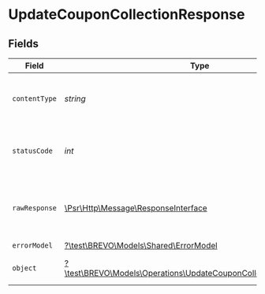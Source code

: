 # UpdateCouponCollectionResponse


## Fields

| Field                                                                                                                              | Type                                                                                                                               | Required                                                                                                                           | Description                                                                                                                        |
| ---------------------------------------------------------------------------------------------------------------------------------- | ---------------------------------------------------------------------------------------------------------------------------------- | ---------------------------------------------------------------------------------------------------------------------------------- | ---------------------------------------------------------------------------------------------------------------------------------- |
| `contentType`                                                                                                                      | *string*                                                                                                                           | :heavy_check_mark:                                                                                                                 | HTTP response content type for this operation                                                                                      |
| `statusCode`                                                                                                                       | *int*                                                                                                                              | :heavy_check_mark:                                                                                                                 | HTTP response status code for this operation                                                                                       |
| `rawResponse`                                                                                                                      | [\Psr\Http\Message\ResponseInterface](https://www.php-fig.org/psr/psr-7/#33-psrhttpmessageresponseinterface)                       | :heavy_minus_sign:                                                                                                                 | Raw HTTP response; suitable for custom response parsing                                                                            |
| `errorModel`                                                                                                                       | [?\test\BREVO\Models\Shared\ErrorModel](../../Models/Shared/ErrorModel.md)                                                         | :heavy_minus_sign:                                                                                                                 | bad request                                                                                                                        |
| `object`                                                                                                                           | [?\test\BREVO\Models\Operations\UpdateCouponCollectionResponseBody](../../Models/Operations/UpdateCouponCollectionResponseBody.md) | :heavy_minus_sign:                                                                                                                 | Coupon collection updated                                                                                                          |